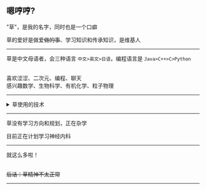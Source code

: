 ## 嗯哼哼?
"草"，是我的名字，同时也是一个口癖

草的爱好是做爱~~做的事~~、学习知识和传承知识，是维基人
<hr>

草是中文母语者，会三种语言 ``` 中文>英文>日语 ```，编程语言是 ``` Java>C++>C>Python ```

\
喜欢涩涩、二次元、编程、聊天 \
感兴趣数学、生物科学、有机化学、粒子物理

<hr>
<details>
<summary>草使用的技术</summary>

外部工具：MySql、Redis、Memcached、Kafka... \
库：AWT、Netty、NIO、Reflection、Spring全家桶、Kryo...

版本控制、依赖：Git、Gradle、Maven

Minecraft：Fabric、Quilt，不用Forge！
</details>
<hr>

草没有学习方向和规划，正在杂学

目前正在计划学习神经内科

<hr>
就这么多啦！

\
~~后话：草精神不太正常~~
<hr>
